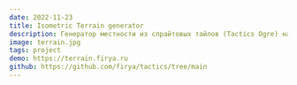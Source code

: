 ```yaml
---
date: 2022-11-23
title: Isometric Terrain generator
description: Генератор местности из спрайтовых тайлов (Tactics Ogre) на VUE
image: terrain.jpg
tags: project
demo: https://terrain.firya.ru
github: https://github.com/firya/tactics/tree/main
---
```

